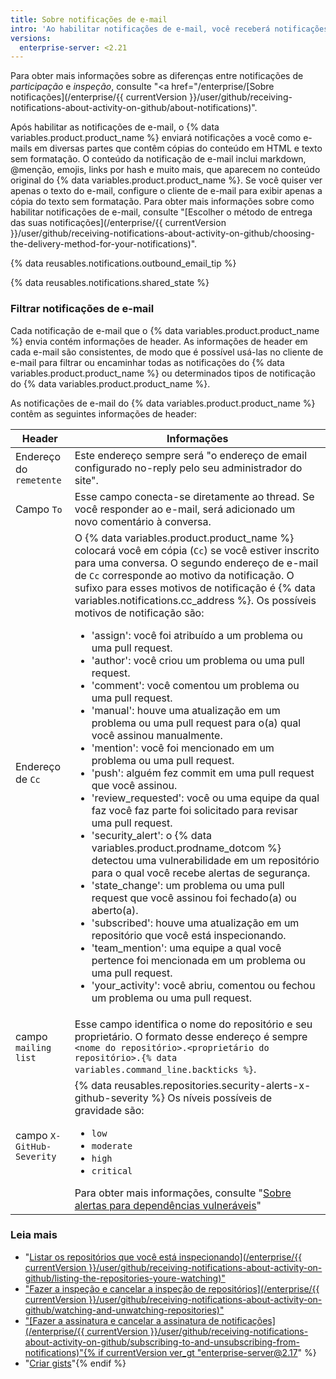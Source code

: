 ```yaml
---
title: Sobre notificações de e-mail
intro: 'Ao habilitar notificações de e-mail, você receberá notificações de participação e inspeção em seu cliente de e-mail, podendo filtrá-las usando as informações de header do e-mail.'
versions:
  enterprise-server: <2.21
---
```


Para obter mais informações sobre as diferenças entre notificações de *participação* e *inspeção*, consulte "<a href="/enterprise/[Sobre notificações](/enterprise/{{ currentVersion }}/user/github/receiving-notifications-about-activity-on-github/about-notifications)".

Após habilitar as notificações de e-mail, o {% data variables.product.product_name %} enviará notificações a você como e-mails em diversas partes que contêm cópias do conteúdo em HTML e texto sem formatação. O conteúdo da notificação de e-mail inclui markdown, @menção, emojis, links por hash e muito mais, que aparecem no conteúdo original do {% data variables.product.product_name %}. Se você quiser ver apenas o texto do e-mail, configure o cliente de e-mail para exibir apenas a cópia do texto sem formatação. Para obter mais informações sobre como habilitar notificações de e-mail, consulte "[Escolher o método de entrega das suas notificações](/enterprise/{{ currentVersion }}/user/github/receiving-notifications-about-activity-on-github/choosing-the-delivery-method-for-your-notifications)".

{% data reusables.notifications.outbound_email_tip %}

{% data reusables.notifications.shared_state %}

### Filtrar notificações de e-mail

Cada notificação de e-mail que o {% data variables.product.product_name %} envia contém informações de header. As informações de header em cada e-mail são consistentes, de modo que é possível usá-las no cliente de e-mail para filtrar ou encaminhar todas as notificações do {% data variables.product.product_name %} ou determinados tipos de notificação do {% data variables.product.product_name %}.

As notificações de e-mail do {% data variables.product.product_name %} contêm as seguintes informações de header:

| Header                                | Informações                                                                                                                                                                                                                                                                                                                                                              |
| ------------------------------------- | ------------------------------------------------------------------------------------------------------------------------------------------------------------------------------------------------------------------------------------------------------------------------------------------------------------------------------------------------------------------------ |
| Endereço do `remetente`               | Este endereço sempre será "o endereço de email configurado no-reply pelo seu administrador do site".                                                                                                                                                                                                                                                                     |
| Campo `To`                            | Esse campo conecta-se diretamente ao thread. Se você responder ao e-mail, será adicionado um novo comentário à conversa.                                                                                                                                                                                                                                                 |
| Endereço de `Cc`                      | O {% data variables.product.product_name %} colocará você em cópia (`Cc`) se você estiver inscrito para uma conversa. O segundo endereço de e-mail de `Cc` corresponde ao motivo da notificação. O sufixo para esses motivos de notificação é {% data variables.notifications.cc_address %}. Os possíveis motivos de notificação são: <ul><li>'assign': você foi atribuído a um problema ou uma pull request.</li><li>'author': você criou um problema ou uma pull request.</li><li>'comment': você comentou um problema ou uma pull request.</li><li>'manual': houve uma atualização em um problema ou uma pull request para o(a) qual você assinou manualmente.</li><li>'mention': você foi mencionado em um problema ou uma pull request.</li><li>'push': alguém fez commit em uma pull request que você assinou.</li><li>'review_requested': você ou uma equipe da qual faz você faz parte foi solicitado para revisar uma pull request.</li><li>'security_alert': o {% data variables.product.prodname_dotcom %} detectou uma vulnerabilidade em um repositório para o qual você recebe alertas de segurança.</li><li>'state_change': um problema ou uma pull request que você assinou foi fechado(a) ou aberto(a).</li><li>'subscribed': houve uma atualização em um repositório que você está inspecionando.</li><li>'team_mention': uma equipe a qual você pertence foi mencionada em um problema ou uma pull request.</li><li>'your_activity': você abriu, comentou ou fechou um problema ou uma pull request.</li></ul> |
| campo `mailing list`                  | Esse campo identifica o nome do repositório e seu proprietário. O formato desse endereço é sempre `<nome do repositório>.<proprietário do repositório>.{% data variables.command_line.backticks %}`.                                                                                                                                                    |{% if currentVersion ver_gt "enterprise-server@2.19" % %}
| campo `X-GitHub-Severity`             | {% data reusables.repositories.security-alerts-x-github-severity %} Os níveis possíveis de gravidade são:<ul><li>`low`</li><li>`moderate`</li><li>`high`</li><li>`critical`</li></ul>Para obter mais informações, consulte "[Sobre alertas para dependências vulneráveis](/github/managing-security-vulnerabilities/about-alerts-for-vulnerable-dependencies)" |{% endif %}

### Leia mais

- "<a href="/enterprise/[/user/github/receiving-notifications-about-activity-on-github/listing-the-repositories-youre-watching">Listar os repositórios que você está inspecionando](/enterprise/{{ currentVersion }}/user/github/receiving-notifications-about-activity-on-github/listing-the-repositories-youre-watching)"
- "<a href="/enterprise/[/user/github/receiving-notifications-about-activity-on-github/watching-and-unwatching-repositories">Fazer a inspeção e cancelar a inspeção de repositórios](/enterprise/{{ currentVersion }}/user/github/receiving-notifications-about-activity-on-github/watching-and-unwatching-repositories)"
- "[Fazer a assinatura e cancelar a assinatura de notificações](/enterprise/{{ currentVersion }}/user/github/receiving-notifications-about-activity-on-github/subscribing-to-and-unsubscribing-from-notifications)"{% if currentVersion ver_gt "enterprise-server@2.17" %}
- "[Criar gists](/articles/creating-gists)"{% endif %}
